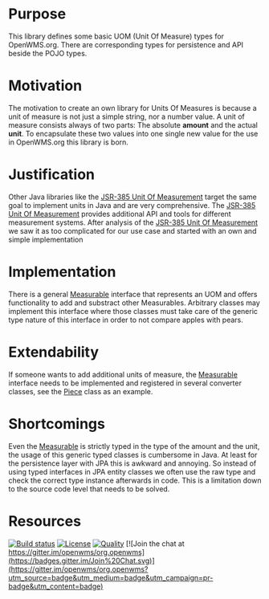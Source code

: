 # Purpose
This library defines some basic UOM (Unit Of Measure) types for OpenWMS.org. There are corresponding types for persistence and API beside the
POJO types.

# Motivation
The motivation to create an own library for Units Of Measures is because a unit of measure is not just a simple string, nor a number value.
A unit of measure consists always of two parts: The absolute **amount** and the actual **unit**. To encapsulate these two values into one
single new value for the use in OpenWMS.org this library is born.

# Justification
Other Java libraries like the [JSR-385 Unit Of Measurement](https://github.com/unitsofmeasurement) target the same goal to implement units
in Java and are very comprehensive. The [JSR-385 Unit Of Measurement](https://github.com/unitsofmeasurement) provides additional API and
tools for different measurement systems. After analysis of the [JSR-385 Unit Of Measurement](https://github.com/unitsofmeasurement) we saw
it as too complicated for our use case and started with an own and simple implementation

# Implementation
There is a general [Measurable](./src/main/java/org/openwms/core/units/api/Measurable.java) interface that represents an UOM and offers 
functionality to add and substract other Measurables. Arbitrary classes may implement this interface where those classes must take care of
the generic type nature of this interface in order to not compare apples with pears.

# Extendability
If someone wants to add additional units of measure, the [Measurable](./src/main/java/org/openwms/core/units/api/Measurable.java) interface
needs to be implemented and registered in several converter classes, see the [Piece](./src/main/java/org/openwms/core/units/api/Piece.java)
class as an example.

# Shortcomings
Even the [Measurable](./src/main/java/org/openwms/core/units/api/Measurable.java) is strictly typed in the type of the amount and the unit, 
the usage of this generic typed classes is cumbersome in Java. At least for the persistence layer with JPA this is awkward and annoying. So
instead of using typed interfaces in JPA entity classes we often use the raw type and check the correct type instance afterwards in code.
This is a limitation down to the source code level that needs to be solved.

# Resources

[![Build status](https://github.com/openwms/org.openwms.core.units/actions/workflows/master-build.yml/badge.svg)](https://github.com/openwms/org.openwms.core.units/actions/workflows/master-build.yml)
[![License](https://img.shields.io/badge/License-Apache%202.0-blue.svg)](LICENSE)
[![Quality](https://sonarcloud.io/api/project_badges/measure?project=org.openwms:org.openwms.core.units&metric=alert_status)](https://sonarcloud.io/dashboard?id=org.openwms:org.openwms.core.units)
[![Join the chat at https://gitter.im/openwms/org.openwms](https://badges.gitter.im/Join%20Chat.svg)](https://gitter.im/openwms/org.openwms?utm_source=badge&utm_medium=badge&utm_campaign=pr-badge&utm_content=badge)
